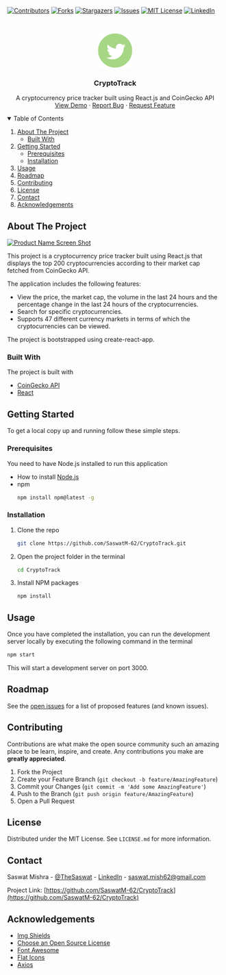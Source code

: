   [![Contributors][contributors-shield]][contributors-url]
  [![Forks][forks-shield]][forks-url]
  [![Stargazers][stars-shield]][stars-url]
  [![Issues][issues-shield]][issues-url]
  [![MIT License][license-shield]][license-url]
  [![LinkedIn][linkedin-shield]][linkedin-url]



<!-- PROJECT LOGO -->
<br />
<p align="center">
  <a href="https://github.com/SaswatM-62/CryptoTrack">
    <img src="public/twitter-4-512.png" alt="Logo" width="80" height="80">
  </a>

  <h3 align="center">CryptoTrack</h3>

  <p align="center">
    A cryptocurrency price tracker built using React.js and CoinGecko API
    <br />
    <a href="https://github.com/HOTSONHONET/Project-Odysseus">View Demo</a>
    ·
    <a href="https://github.com/HOTSONHONET/Project-Odysseus/issues">Report Bug</a>
    ·
    <a href="https://github.com/HOTSONHONET/Project-Odysseus/issues">Request Feature</a>
  </p>
</p>



<!-- TABLE OF CONTENTS -->
<details open="open">
  <summary>Table of Contents</summary>
  <ol>
    <li>
      <a href="#about-the-project">About The Project</a>
      <ul>
        <li><a href="#built-with">Built With</a></li>
      </ul>
    </li>
    <li>
      <a href="#getting-started">Getting Started</a>
      <ul>
        <li><a href="#prerequisites">Prerequisites</a></li>
        <li><a href="#installation">Installation</a></li>
      </ul>
    </li>
    <li><a href="#usage">Usage</a></li>
    <li><a href="#roadmap">Roadmap</a></li>
    <li><a href="#contributing">Contributing</a></li>
    <li><a href="#license">License</a></li>
    <li><a href="#contact">Contact</a></li>
    <li><a href="#acknowledgements">Acknowledgements</a></li>
  </ol>
</details>



<!-- ABOUT THE PROJECT -->
## About The Project

[![Product Name Screen Shot][product-screenshot]](https://cryptotrack-sm.netlify.app/)

This project is a cryptocurrency price tracker built using React.js that displays the top 200 cryptocurrencies according to their market cap fetched from CoinGecko API. 

The application includes the following features:
* View the price, the market cap, the volume in the last 24 hours and the percentage change in the last 24 hours of the cryptocurrencies.
* Search for specific cryptocurrencies.
* Supports 47 different currency markets in terms of which the cryptocurrencies can be viewed.

The project is bootstrapped using create-react-app.  
  
      
### Built With

The project is built with
* [CoinGecko API](https://www.coingecko.com/en/api)
* [React](https://reactjs.org/)

  

<!-- GETTING STARTED -->
## Getting Started

To get a local copy up and running follow these simple steps.

### Prerequisites

You need to have Node.js installed to run this application  
* How to install [Node.js](https://nodejs.org/en/)
* npm
  ```sh
  npm install npm@latest -g
  ```
  
  
### Installation

1. Clone the repo
   ```sh
   git clone https://github.com/SaswatM-62/CryptoTrack.git
   ```
2. Open the project folder in the terminal
   ```sh
   cd CryptoTrack
   ```
3. Install NPM packages
   ```sh
   npm install
   ```
  
  
<!-- USAGE EXAMPLES -->
## Usage

Once you have completed the installation, you can run the development server locally by executing the following command in the terminal
   ```sh
   npm start
   ```
This will start a development server on port 3000.

<!-- ROADMAP -->
## Roadmap

See the [open issues](https://github.com/SaswatM-62/CryptoTrack/issues) for a list of proposed features (and known issues).



<!-- CONTRIBUTING -->
## Contributing

Contributions are what make the open source community such an amazing place to be learn, inspire, and create. Any contributions you make are **greatly appreciated**.

1. Fork the Project
2. Create your Feature Branch (`git checkout -b feature/AmazingFeature`)
3. Commit your Changes (`git commit -m 'Add some AmazingFeature'`)
4. Push to the Branch (`git push origin feature/AmazingFeature`)
5. Open a Pull Request



<!-- LICENSE -->
## License

Distributed under the MIT License. See `LICENSE.md` for more information.



<!-- CONTACT -->
## Contact

Saswat Mishra - [@TheSaswat](https://twitter.com/TheSaswat) - [LinkedIn][linkedin-url] - saswat.mish62@gmail.com

Project Link: [https://github.com/SaswatM-62/CryptoTrack](https://github.com/SaswatM-62/CryptoTrack)



<!-- ACKNOWLEDGEMENTS -->
## Acknowledgements
* [Img Shields](https://shields.io)
* [Choose an Open Source License](https://choosealicense.com)
* [Font Awesome](https://fontawesome.com)
* [Flat Icons](https://flat-icons.com/)
* [Axios](https://www.npmjs.com/package/axios)


<!-- MARKDOWN LINKS & IMAGES -->
<!-- https://www.markdownguide.org/basic-syntax/#reference-style-links -->
[contributors-shield]: https://img.shields.io/github/contributors/SaswatM-62/CryptoTrack?color=Green&style=for-the-badge
[contributors-url]: https://github.com/SaswatM-62/CryptoTrack/graphs/contributors
[forks-shield]: https://img.shields.io/github/forks/SaswatM-62/CryptoTrack?style=for-the-badge
[forks-url]: https://github.com/SaswatM-62/CryptoTrack/network/members
[stars-shield]: https://img.shields.io/github/stars/SaswatM-62/CryptoTrack?style=for-the-badge
[stars-url]: https://github.com/SaswatM-62/CryptoTrack/stargazers
[issues-shield]: https://img.shields.io/github/issues/SaswatM-62/CryptoTrack?style=for-the-badge
[issues-url]: https://github.com/SaswatM-62/CryptoTrack/issues
[license-shield]: https://img.shields.io/github/license/SaswatM-62/CryptoTrack?style=for-the-badge
[license-url]: https://github.com/SaswatM-62/CryptoTrack/blob/main/LICENSE.md
[linkedin-shield]: https://img.shields.io/badge/-LinkedIn-black.svg?style=for-the-badge&logo=linkedin&colorB=555
[linkedin-url]: https://linkedin.com/in/saswatmishra71
[product-screenshot]: images/screenshot.png
